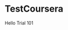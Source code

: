 # TestCoursera
<!DOCTYPE html>
<head>
  <title>COURSERA</title>
</head>
<body>
  Hello Trial 101
  </body>
</html>
